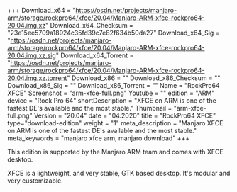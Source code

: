 +++
Download_x64 = "https://osdn.net/projects/manjaro-arm/storage/rockpro64/xfce/20.04/Manjaro-ARM-xfce-rockpro64-20.04.img.xz"
Download_x64_Checksum = "23e15ee5709a18924c35fd39c7e82f634b50da27"
Download_x64_Sig = "https://osdn.net/projects/manjaro-arm/storage/rockpro64/xfce/20.04/Manjaro-ARM-xfce-rockpro64-20.04.img.xz.sig"
Download_x64_Torrent = "https://osdn.net/projects/manjaro-arm/storage/rockpro64/xfce/20.04/Manjaro-ARM-xfce-rockpro64-20.04.img.xz.torrent"
Download_x86 = ""
Download_x86_Checksum = ""
Download_x86_Sig = ""
Download_x86_Torrent = ""
Name = "RockPro64 XFCE"
Screenshot = "arm-xfce-full.png"
Youtube = ""
edition = "ARM"
device = "Rock Pro 64"
shortDescription = "XFCE on ARM is one of the fastest DE's available and the most stable."
Thumbnail = "arm-xfce-full.png"
Version = "20.04"
date = "04.2020"
title = "RockPro64 XFCE"
type="download-edition"
weight = "1"
meta_description = "Manjaro XFCE on ARM is one of the fastest DE's available and the most stable."
meta_keywords = "manjaro xfce arm, manjaro download"
+++

This edition is supported by the Manjaro ARM team and comes with XFCE desktop.

XFCE is a lightweight, and very stable, GTK based desktop. It's modular and very customizable.

